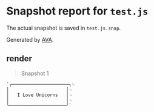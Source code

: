 # Snapshot report for `test.js`

The actual snapshot is saved in `test.js.snap`.

Generated by [AVA](https://ava.li).

## render

> Snapshot 1

    `╭─────────────────────╮␊
    │                     │␊
    │   I Love Unicorns   │␊
    │                     │␊
    ╰─────────────────────╯`
